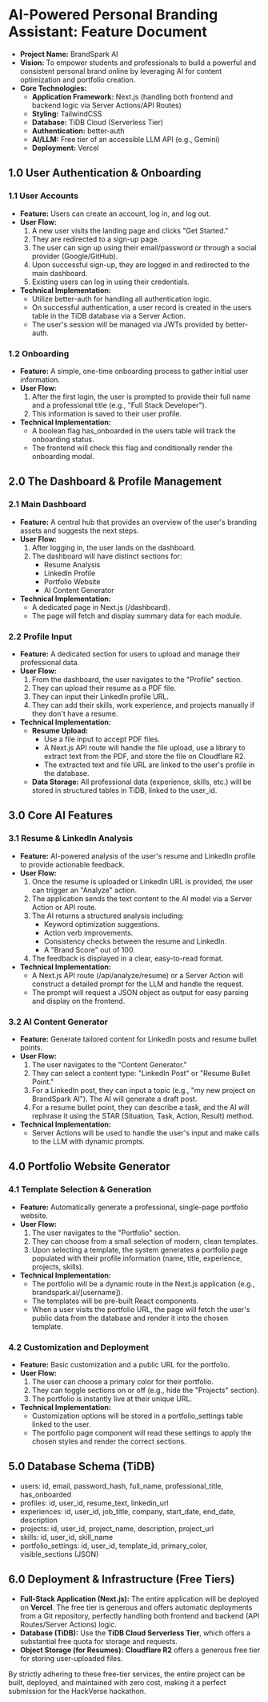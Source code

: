 # **AI-Powered Personal Branding Assistant: Feature Document**

- **Project Name:** BrandSpark AI
- **Vision:** To empower students and professionals to build a powerful and consistent personal brand online by leveraging AI for content optimization and portfolio creation.
- **Core Technologies:**
  - **Application Framework:** Next.js (handling both frontend and backend logic via Server Actions/API Routes)
  - **Styling:** TailwindCSS
  - **Database:** TiDB Cloud (Serverless Tier)
  - **Authentication:** better-auth
  - **AI/LLM:** Free tier of an accessible LLM API (e.g., Gemini)
  - **Deployment:** Vercel

## **1.0 User Authentication & Onboarding**

### **1.1 User Accounts**

- **Feature:** Users can create an account, log in, and log out.
- **User Flow:**
  1. A new user visits the landing page and clicks "Get Started."
  2. They are redirected to a sign-up page.
  3. The user can sign up using their email/password or through a social provider (Google/GitHub).
  4. Upon successful sign-up, they are logged in and redirected to the main dashboard.
  5. Existing users can log in using their credentials.
- **Technical Implementation:**
  - Utilize better-auth for handling all authentication logic.
  - On successful authentication, a user record is created in the users table in the TiDB database via a Server Action.
  - The user's session will be managed via JWTs provided by better-auth.

### **1.2 Onboarding**

- **Feature:** A simple, one-time onboarding process to gather initial user information.
- **User Flow:**
  1. After the first login, the user is prompted to provide their full name and a professional title (e.g., "Full Stack Developer").
  2. This information is saved to their user profile.
- **Technical Implementation:**
  - A boolean flag has_onboarded in the users table will track the onboarding status.
  - The frontend will check this flag and conditionally render the onboarding modal.

## **2.0 The Dashboard & Profile Management**

### **2.1 Main Dashboard**

- **Feature:** A central hub that provides an overview of the user's branding assets and suggests the next steps.
- **User Flow:**
  1. After logging in, the user lands on the dashboard.
  2. The dashboard will have distinct sections for:
     - Resume Analysis
     - LinkedIn Profile
     - Portfolio Website
     - AI Content Generator
- **Technical Implementation:**
  - A dedicated page in Next.js (/dashboard).
  - The page will fetch and display summary data for each module.

### **2.2 Profile Input**

- **Feature:** A dedicated section for users to upload and manage their professional data.
- **User Flow:**
  1. From the dashboard, the user navigates to the "Profile" section.
  2. They can upload their resume as a PDF file.
  3. They can input their LinkedIn profile URL.
  4. They can add their skills, work experience, and projects manually if they don't have a resume.
- **Technical Implementation:**
  - **Resume Upload:**
    - Use a file input to accept PDF files.
    - A Next.js API route will handle the file upload, use a library to extract text from the PDF, and store the file on Cloudflare R2.
    - The extracted text and file URL are linked to the user's profile in the database.
  - **Data Storage:** All professional data (experience, skills, etc.) will be stored in structured tables in TiDB, linked to the user_id.

## **3.0 Core AI Features**

### **3.1 Resume & LinkedIn Analysis**

- **Feature:** AI-powered analysis of the user's resume and LinkedIn profile to provide actionable feedback.
- **User Flow:**
  1. Once the resume is uploaded or LinkedIn URL is provided, the user can trigger an "Analyze" action.
  2. The application sends the text content to the AI model via a Server Action or API route.
  3. The AI returns a structured analysis including:
     - Keyword optimization suggestions.
     - Action verb improvements.
     - Consistency checks between the resume and LinkedIn.
     - A "Brand Score" out of 100\.
  4. The feedback is displayed in a clear, easy-to-read format.
- **Technical Implementation:**
  - A Next.js API route (/api/analyze/resume) or a Server Action will construct a detailed prompt for the LLM and handle the request.
  - The prompt will request a JSON object as output for easy parsing and display on the frontend.

### **3.2 AI Content Generator**

- **Feature:** Generate tailored content for LinkedIn posts and resume bullet points.
- **User Flow:**
  1. The user navigates to the "Content Generator."
  2. They can select a content type: "LinkedIn Post" or "Resume Bullet Point."
  3. For a LinkedIn post, they can input a topic (e.g., "my new project on BrandSpark AI"). The AI will generate a draft post.
  4. For a resume bullet point, they can describe a task, and the AI will rephrase it using the STAR (Situation, Task, Action, Result) method.
- **Technical Implementation:**
  - Server Actions will be used to handle the user's input and make calls to the LLM with dynamic prompts.

## **4.0 Portfolio Website Generator**

### **4.1 Template Selection & Generation**

- **Feature:** Automatically generate a professional, single-page portfolio website.
- **User Flow:**
  1. The user navigates to the "Portfolio" section.
  2. They can choose from a small selection of modern, clean templates.
  3. Upon selecting a template, the system generates a portfolio page populated with their profile information (name, title, experience, projects, skills).
- **Technical Implementation:**
  - The portfolio will be a dynamic route in the Next.js application (e.g., brandspark.ai/\[username\]).
  - The templates will be pre-built React components.
  - When a user visits the portfolio URL, the page will fetch the user's public data from the database and render it into the chosen template.

### **4.2 Customization and Deployment**

- **Feature:** Basic customization and a public URL for the portfolio.
- **User Flow:**
  1. The user can choose a primary color for their portfolio.
  2. They can toggle sections on or off (e.g., hide the "Projects" section).
  3. The portfolio is instantly live at their unique URL.
- **Technical Implementation:**
  - Customization options will be stored in a portfolio_settings table linked to the user.
  - The portfolio page component will read these settings to apply the chosen styles and render the correct sections.

## **5.0 Database Schema (TiDB)**

- users: id, email, password_hash, full_name, professional_title, has_onboarded
- profiles: id, user_id, resume_text, linkedin_url
- experiences: id, user_id, job_title, company, start_date, end_date, description
- projects: id, user_id, project_name, description, project_url
- skills: id, user_id, skill_name
- portfolio_settings: id, user_id, template_id, primary_color, visible_sections (JSON)

## **6.0 Deployment & Infrastructure (Free Tiers)**

- **Full-Stack Application (Next.js):** The entire application will be deployed on **Vercel**. The free tier is generous and offers automatic deployments from a Git repository, perfectly handling both frontend and backend (API Routes/Server Actions) logic.
- **Database (TiDB):** Use the **TiDB Cloud Serverless Tier**, which offers a substantial free quota for storage and requests.
- **Object Storage (for Resumes):** **Cloudflare R2** offers a generous free tier for storing user-uploaded files.

By strictly adhering to these free-tier services, the entire project can be built, deployed, and maintained with zero cost, making it a perfect submission for the HackVerse hackathon.
